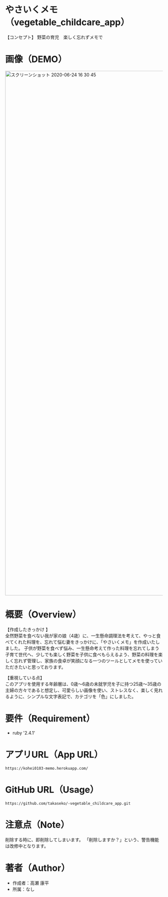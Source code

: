 # やさいくメモ（vegetable_childcare_app）
 
【コンセプト】
野菜の育児　楽しく忘れずメモで
 
# 画像（DEMO）
 
<img width="1674" alt="スクリーンショット 2020-06-24 16 30 45" src="https://user-images.githubusercontent.com/49696854/85516163-e3883600-b638-11ea-8245-193d23340d02.png">
 
# 概要（Overview）
 
【作成したきっかけ 】<br>
全然野菜を食べない我が家の娘（4歳）に、一生懸命調理法を考えて、やっと食べてくれた料理を、忘れて悩む妻をきっかけに、「やさいくメモ」を作成いたしました。 子供が野菜を食べず悩み、一生懸命考えて作った料理を忘れてしまう子育て世代へ、少しでも楽しく野菜を子供に食べもらえるよう、野菜の料理を楽しく忘れず管理し、家族の食卓が笑顔になる一つのツールとしてメモを使っていただきたいと思っております。

【重視している点】<br>
このアプリを使用する年齢層は、0歳～6歳の未就学児を子に持つ25歳～35歳の主婦の方々であると想定し、可愛らしい画像を使い、ストレスなく、楽しく見れるように、シンプルな文字表記で、カテゴリを「色」にしました。
 
# 要件（Requirement）
 
* ruby '2.4.1'
 
#  アプリURL（App URL）
 
```
https://kohei0103-memo.herokuapp.com/
```
# GitHub URL（Usage）

```
https://github.com/takaseko/-vegetable_childcare_app.git
```
 
# 注意点（Note）
 
削除する時に、即削除してしまいます。
「削除しますか？」という、警告機能は改修中となります。
 
# 著者（Author）
 
* 作成者：高瀬 康平
* 所属：なし
 
